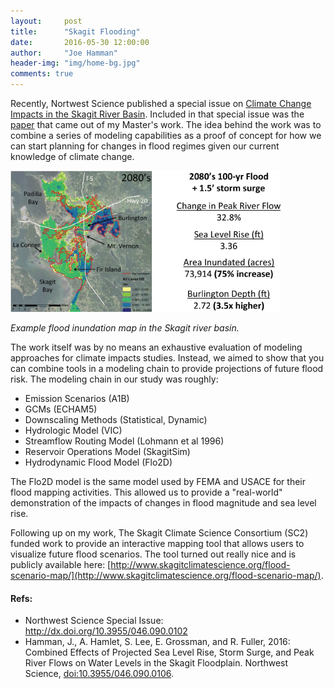 ```yaml
---
layout:     post
title:      "Skagit Flooding"
date:       2016-05-30 12:00:00
author:     "Joe Hamman"
header-img: "img/home-bg.jpg"
comments: true
---
```


Recently, Nortwest Science published a special issue on [Climate Change Impacts in the Skagit River Basin](http://dx.doi.org/10.3955/046.090.0102). Included in that special issue was the [paper](http://dx.doi.org/10.3955/046.090.0106) that came out of my Master's work. The idea behind the work was to combine a series of modeling capabilities as a proof of concept for how we can start planning for changes in flood regimes given our current knowledge of climate change.

![skagit_floods](/img/skagit_floods.png)

*Example flood inundation map in the Skagit river basin.*

The work itself was by no means an exhaustive evaluation of modeling approaches for climate impacts studies. Instead, we aimed to show that you can combine tools in a modeling chain to provide projections of future flood risk. The modeling chain in our study was roughly:

- Emission Scenarios (A1B)
- GCMs (ECHAM5)
- Downscaling Methods (Statistical, Dynamic)
- Hydrologic Model (VIC)
- Streamflow Routing Model (Lohmann et al 1996)
- Reservoir Operations Model (SkagitSim)
- Hydrodynamic Flood Model (Flo2D)

The Flo2D model is the same model used by FEMA and USACE for their flood mapping activities. This allowed us to provide a "real-world" demonstration of the impacts of changes in flood magnitude and sea level rise.

Following up on my work, The Skagit Climate Science Consortium (SC2) funded work to provide an interactive mapping tool that allows users to visualize future flood scenarios.  The tool turned out really nice and is publicly available here: [http://www.skagitclimatescience.org/flood-scenario-map/](http://www.skagitclimatescience.org/flood-scenario-map/).

#### Refs:
- Northwest Science Special Issue: http://dx.doi.org/10.3955/046.090.0102
- Hamman, J., A. Hamlet, S. Lee, E. Grossman, and R. Fuller, 2016: Combined Effects of Projected Sea Level Rise, Storm Surge, and Peak River Flows on Water Levels in the Skagit Floodplain. Northwest Science, [doi:10.3955/046.090.0106](http://dx.doi.org/10.3955/046.090.0106).
